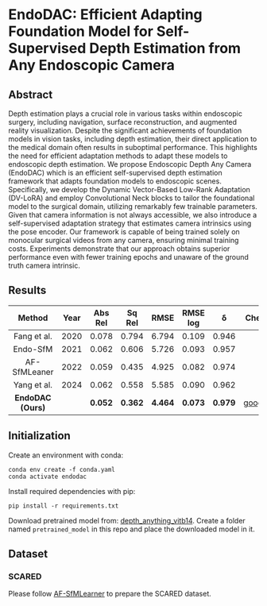 # EndoDAC: Efficient Adapting Foundation Model for Self-Supervised Depth Estimation from Any Endoscopic Camera

## Abstract
Depth estimation plays a crucial role in various tasks within endoscopic surgery, including navigation, surface reconstruction, and augmented reality visualization. Despite the significant achievements of foundation models in vision tasks, including depth estimation, their direct application to the medical domain often results in suboptimal performance. This highlights the need for efficient adaptation methods to adapt these models to endoscopic depth estimation. We propose Endoscopic Depth Any Camera (EndoDAC) which is an efficient self-supervised depth estimation framework that adapts foundation models to endoscopic scenes. Specifically, we develop the Dynamic Vector-Based Low-Rank Adaptation (DV-LoRA) and employ Convolutional Neck blocks to tailor the foundational model to the surgical domain, utilizing remarkably few trainable parameters. Given that camera information is not always accessible, we also introduce a self-supervised adaptation strategy that estimates camera intrinsics using the pose encoder. Our framework is capable of being trained solely on monocular surgical videos from any camera, ensuring minimal training costs. Experiments demonstrate that our approach obtains superior performance even with fewer training epochs and unaware of the ground truth camera intrinsic.

## Results

| Method | Year | Abs Rel | Sq Rel | RMSE | RMSE log | &delta; | Checkpoint| 
|  :----:  | :----:  | :----:   |  :----:  | :----:  | :----:  | :----:  | :----:  |
| Fang et al. | 2020 | 0.078 |	0.794 |	6.794 |	0.109 |	0.946 |- |
| Endo-SfM | 2021 | 0.062 |	0.606 |	5.726 |	0.093 |	0.957 |- |
| AF-SfMLeaner | 2022 | 0.059 |	0.435 |	4.925 |	0.082 |	0.974 |- |
| Yang et al. | 2024 | 0.062 |	0.558 |	5.585 |	0.090 |	0.962 |- |
|__EndoDAC (Ours)__ | | __0.052__ |	__0.362__ |	__4.464__ |	__0.073__ |	__0.979__ | [google_drive](https://drive.google.com/file/d/1qzAYBtwYJDN7hEi6pApqBOOz6pUhyY70/view?usp=drive_link) |

## Initialization

Create an environment with conda:
```
conda env create -f conda.yaml
conda activate endodac
```

Install required dependencies with pip:
```
pip install -r requirements.txt
```

Download pretrained model from: [depth_anything_vitb14](https://drive.google.com/file/d/163ILZcnz_-IUoIgy1UF_r7PAQBqgDbll/view?usp=sharing). Create a folder named ```pretrained_model``` in this repo and place the downloaded model in it.

## Dataset
### SCARED
Please follow [AF-SfMLearner](https://github.com/ShuweiShao/AF-SfMLearner) to prepare the SCARED dataset.



